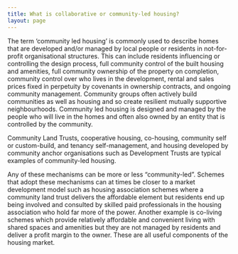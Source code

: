 ```yaml
---
title: What is collaborative or community-led housing?
layout: page
---
```


The term ‘community led housing’ is commonly used to describe homes that are developed and/or managed by local people or residents in not-for-profit organisational structures. This can include residents influencing or controlling the design process, full community control of the built housing and amenities, full community ownership of the property on completion, community control over who lives in the development, rental and sales prices fixed in perpetuity by covenants in ownership contracts, and ongoing community management. Community groups often actively build communities as well as housing and so create resilient mutually supportive neighbourhoods. Community led housing is designed and managed by the people who will live in the homes and often also owned by an entity that is controlled by the community.

Community Land Trusts, cooperative housing, co-housing, community self or custom-build, and tenancy self-management, and housing developed by community anchor organisations such as Development Trusts are typical examples of community-led housing.

Any of these mechanisms can be more or less “community-led”. Schemes that adopt these mechanisms can at times be closer to a market development model such as housing association schemes where a community land trust delivers the affordable element but residents end up being involved and consulted by skilled paid professionals in the housing association who hold far more of the power. Another example is co-living schemes which provide relatively affordable and convenient living with shared spaces and amenities but they are not managed by residents and deliver a profit margin to the owner. These are all useful components of the housing market.
